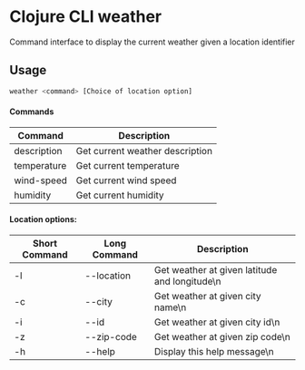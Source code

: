 # Clojure CLI weather

Command interface to display the current weather given a location identifier

## Usage

```bash
weather <command> [Choice of location option]
```
#### Commands
| Command     | Description                    |
|-------------|--------------------------------|
| description | Get current weather description|
| temperature | Get current temperature        |
| wind-speed  | Get current wind speed         |
| humidity    | Get current humidity           |

#### Location options:
| Short Command | Long Command | Description                                    |
|---------------|--------------|------------------------------------------------| 
| -l            | --location   |  Get weather at given latitude and longitude\n |
| -c            | --city       |  Get weather at given city name\n              |
| -i            | --id         |  Get weather at given city id\n                |
| -z            | --zip-code   |  Get weather at given zip code\n               |
| -h            | --help       |  Display this help message\n                   |
